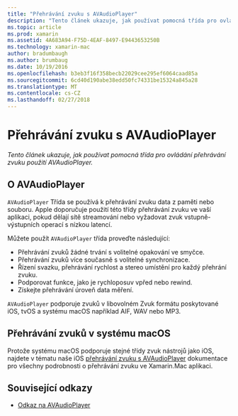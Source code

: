 ```yaml
---
title: "Přehrávání zvuku s AVAudioPlayer"
description: "Tento článek ukazuje, jak používat pomocná třída pro ovládání přehrávání zvuku použití AVAudioPlayer."
ms.topic: article
ms.prod: xamarin
ms.assetid: 4A683A94-F75D-4EAF-8497-E9443653250B
ms.technology: xamarin-mac
author: bradumbaugh
ms.author: brumbaug
ms.date: 10/19/2016
ms.openlocfilehash: b3eb3f16f358becb22029cee295ef6064caad85a
ms.sourcegitcommit: 6cd40d190abe38edd50fc74331be15324a845a28
ms.translationtype: MT
ms.contentlocale: cs-CZ
ms.lasthandoff: 02/27/2018
---
```

# <a name="playing-sound-with-avaudioplayer"></a>Přehrávání zvuku s AVAudioPlayer

_Tento článek ukazuje, jak používat pomocná třída pro ovládání přehrávání zvuku použití AVAudioPlayer._

## <a name="about-the-avaudioplayer"></a>O AVAudioPlayer

`AVAudioPlayer` Třída se používá k přehrávání zvuku data z paměti nebo souboru. Apple doporučuje použití této třídy přehrávání zvuku ve vaší aplikaci, pokud dělají sítě streamování nebo vyžadovat zvuk vstupně-výstupních operací s nízkou latencí.

Můžete použít `AVAudioPlayer` třída proveďte následující:

- Přehrávání zvuků žádné trvání s volitelné opakování ve smyčce.
- Přehrávání zvuků více současně s volitelné synchronizace.
- Řízení svazku, přehrávání rychlost a stereo umístění pro každý přehrání zvuku.
- Podporovat funkce, jako je rychloposuv vpřed nebo rewind.
- Získejte přehrávání úroveň data měření.

`AVAudioPlayer` podporuje zvuků v libovolném Zvuk formátu poskytované iOS, tvOS a systému macOS například AIF, WAV nebo MP3.

## <a name="playing-sounds-in-macos"></a>Přehrávání zvuků v systému macOS

Protože systému macOS podporuje stejné třídy zvuk nástrojů jako iOS, najdete v tématu naše iOS [přehrávání zvuku s AVAudioPlayer](https://developer.xamarin.com/recipes/ios/media/sound/avaudioplayer/) dokumentace pro všechny podrobnosti o přehrávání zvuku ve Xamarin.Mac aplikaci.



## <a name="related-links"></a>Související odkazy

- [Odkaz na AVAudioPlayer](https://developer.apple.com/documentation/avfoundation/avaudioplayer)
